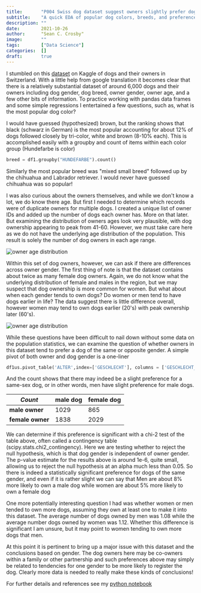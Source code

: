 ```yaml
---
title:       "P004 Swiss dog dataset suggest owners slightly prefer dog of the same gender, maybe"
subtitle:    "A quick EDA of popular dog colors, breeds, and preferences with a dataset of dogs and their owners from Switzerland."
description: ""
date:        2021-10-26
author:      "Sean C. Crosby"
image:       ""
tags:        ["Data Science"]
categories:  []
draft:       true
---
```


I stumbled on this [dataset](https://www.kaggle.com/kmader/dogs-of-zurich) on Kaggle of dogs and their owners in Switzerland. With a little help from google translation it becomes clear that there is a relatively substantial dataset of around 6,000 dogs and their owners including dog gender, dog breed, owner gender, owner age, and a few other bits of information. To practice working with pandas data frames and some simple regressions I entertained a few questions, such as, what is the most popular dog color?

I would have guessed (hypothesized) brown, but the ranking shows that black (schwarz in German) is the most popular accounting for about 12% of dogs followed closely by tri-color, white and brown (8-10% each). This is accomplished easily with a groupby and count of items within each color group (Hundefarbe is color)
```python
breed = df1.groupby("HUNDEFARBE").count()
```
Similarly the most popular breed was "mixed small breed" followed up by the chihuahua and Labrador retriever. I would never have guessed chihuahua was so popular!

I was also curious about the owners themselves, and while we don't know a lot, we do know there age. But first I needed to determine which records were of duplicate owners for multiple dogs. I created a unique list of owner IDs and added up the number of dogs each owner has. More on that later. But examining the distribution of owners ages look very plausible, with dog ownership appearing to peak from 41-60. However, we must take care here as we do not have the underlying age distribution of the population. This result is solely the number of dog owners in each age range.

![owner age distribution](/img/dog_owner_age_distr.png)

Within this set of dog owners, however, we can ask if there are differences across owner gender. The first thing of note is that the dataset contains about twice as many female dog owners. Again, we do not know what the underlying distribution of female and males in the region, but we may suspect that dog ownership is more common for women. But what about when each gender tends to own dogs? Do women or men tend to have dogs earlier in life? The data suggest there is little difference overall, however women may tend to own dogs earlier (20's) with peak ownership later (60's). 

![owner age distribution](/img/dog_owner_age_distr_by_gender.png)

While these questions have been difficult to nail down without some data on the population statistics, we can examine the question of whether owners in this dataset tend to prefer a dog of the same or opposite gender. A simple pivot of both owner and dog gender is a one-liner
```python
df1us.pivot_table('ALTER',index=['GESCHLECHT'], columns = ['GESCHLECHT_HUND'],aggfunc='count')
```
And the count shows that there may indeed be a slight preference for a same-sex dog, or in other words, men have slight preference for male dogs.

|  *Count*			| male dog 	| female dog 	|
| -------- 			| ---- 		| ----- 		|
| **male owner**	| 1029 		| 865 			|
| **female owner** 	| 1838 		| 2029 			|

We can determine if this preference is significant with a chi-2 test of the table above, often called a contingency table (scipy.stats.chi2_contingency). Here we are testing whether to reject the null hypothesis, which is that dog gender is independent of owner gender. The p-value estimate for the results above is around 1e-6, quite small, allowing us to reject the null hypothesis at an alpha much less than 0.05. So there is indeed a statistically significant preference for dogs of the same gender, and even if it is rather slight we can say that Men are about 8% more likely to own a male dog while women are about 5% more likely to own a female dog

One more potentially interesting question I had was whether women or men tended to own more dogs, assuming they own at least one to make it into this dataset. The average number of dogs owned by men was 1.08 while the average number dogs owned by women was 1.12. Whether this difference is significant I am unsure, but it may point to women tending to own more dogs that men. 

At this point it is pertinent to bring up a major issue with this dataset and the conclusions based on gender. The dog owners here may be co-owners within a family or other partnership and such preferences above may simply be related to tendencies for one gender to be more likely to register the dog. Clearly more data is needed to really make these kinds of conclusions!


For further details and references see my [python notebook](https://github.com/sccrosby/python_data_explorations/blob/main/eda_003_swissdogs_regressions.ipynb)